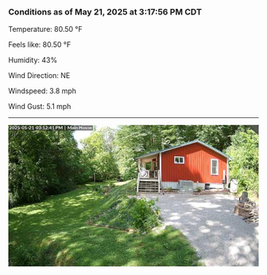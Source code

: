 ### Conditions as of May 21, 2025 at 3:17:56 PM CDT 

Temperature: 80.50 &deg;F

Feels like: 80.50 &deg;F

Humidity: 43%

Wind Direction: NE

Windspeed: 3.8 mph

Wind Gust: 5.1 mph

---

<img src="./images/latest.jpeg"/>

